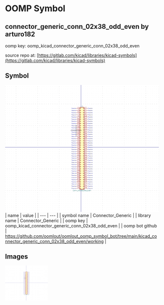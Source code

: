 # OOMP Symbol  
## connector_generic_conn_02x38_odd_even  by arturo182  
  
oomp key: oomp_kicad_connector_generic_conn_02x38_odd_even  
  
source repo at: [https://gitlab.com/kicad/libraries/kicad-symbols](https://gitlab.com/kicad/libraries/kicad-symbols)  
## Symbol  
  
[![working.png](working_600.png)](working.png)  
| name | value | 
| --- | --- | 
| symbol name | Connector_Generic | 
| library name | Connector_Generic | 
| oomp key | oomp_kicad_connector_generic_conn_02x38_odd_even | 
| oomp bot github | https://github.com/oomlout/oomlout_oomp_symbol_bot/tree/main/kicad_connector_generic_conn_02x38_odd_even/working | 
## Images  
  
[![working.png](working_140.png)](working.png)  
